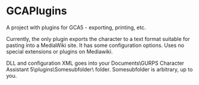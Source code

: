 # GCAPlugins
A project with plugins for GCA5 - exporting, printing, etc.

Currently, the only plugin exports the character to a text format suitable for pasting into a MediaWiki site. It has some configuration options. Uses no special extensions or plugins on Mediawiki.

DLL and configuration XML goes into your Documents\GURPS Character Assistant 5\plugins\Somesubfolder\ folder. Somesubfolder is arbitrary, up to you.

